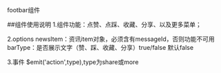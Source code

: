 
footbar组件

##组件使用说明
1.组件功能：点赞、点踩、收藏、分享、以及更多菜单；

2.options
    newsItem：资讯item对象，必须含有messageId，否则功能不可用
    barType：是否展示文字（赞、踩、收藏、分享）true/false 默认false

3.事件 
    $emit('action',type),type为share或more

